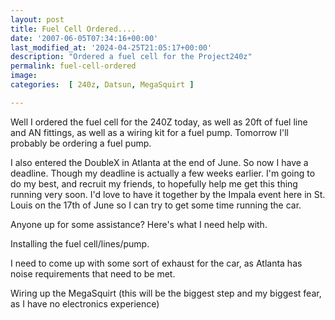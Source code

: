 ```yaml
---
layout: post
title: Fuel Cell Ordered....
date: '2007-06-05T07:34:16+00:00'
last_modified_at: '2024-04-25T21:05:17+00:00'
description: "Ordered a fuel cell for the Project240z"
permalink: fuel-cell-ordered
image: 
categories:  [ 240z, Datsun, MegaSquirt ]

---
```

Well I ordered the fuel cell for the 240Z today, as well as 20ft of fuel line and AN fittings, as well as a wiring kit for a fuel pump. Tomorrow I'll probably be ordering a fuel pump.

I also entered the DoubleX in Atlanta at the end of June. So now I have a deadline. Though my deadline is actually a few weeks earlier. I'm going to do my best, and recruit my friends, to hopefully help me get this thing running very soon. I'd love to have it together by the Impala event here in St. Louis on the 17th of June so I can try to get some time running the car.

Anyone up for some assistance? Here's what I need help with.

Installing the fuel cell/lines/pump.

I need to come up with some sort of exhaust for the car, as Atlanta has noise requirements that need to be met.

Wiring up the MegaSquirt (this will be the biggest step and my biggest fear, as I have no electronics experience)

